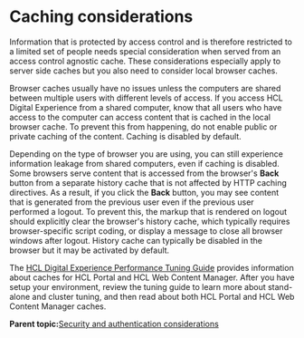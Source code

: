 # Caching considerations

Information that is protected by access control and is therefore restricted to a limited set of people needs special consideration when served from an access control agnostic cache. These considerations especially apply to server side caches but you also need to consider local browser caches.

Browser caches usually have no issues unless the computers are shared between multiple users with different levels of access. If you access HCL Digital Experience from a shared computer, know that all users who have access to the computer can access content that is cached in the local browser cache. To prevent this from happening, do not enable public or private caching of the content. Caching is disabled by default.

Depending on the type of browser you are using, you can still experience information leakage from shared computers, even if caching is disabled. Some browsers serve content that is accessed from the browser's **Back** button from a separate history cache that is not affected by HTTP caching directives. As a result, if you click the **Back** button, you may see content that is generated from the previous user even if the previous user performed a logout. To prevent this, the markup that is rendered on logout should explicitly clear the browser's history cache, which typically requires browser-specific script coding, or display a message to close all browser windows after logout. History cache can typically be disabled in the browser but it may be activated by default.

The [HCL Digital Experience Performance Tuning Guide](https://support.hcltechsw.com/csm?id=kb_article&sysparm_article=KB0074411) provides information about caches for HCL Portal and HCL Web Content Manager. After you have setup your environment, review the tuning guide to learn more about stand-alone and cluster tuning, and then read about both HCL Portal and HCL Web Content Manager caches.

**Parent topic:**[Security and authentication considerations](../plan/plan_secauth.md)

